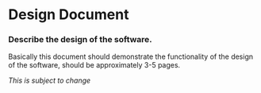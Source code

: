 # Design Document

### Describe the design of the software.

Basically this document should demonstrate the functionality of the design of the software, should be approximately 3-5 pages.

_This is subject to change_